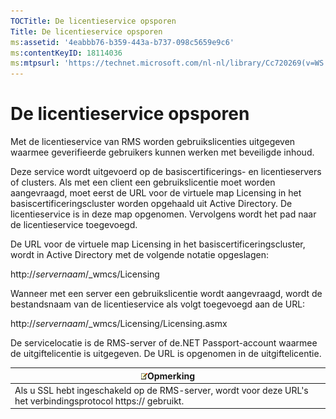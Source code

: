 ```yaml
---
TOCTitle: De licentieservice opsporen
Title: De licentieservice opsporen
ms:assetid: '4eabbb76-b359-443a-b737-098c5659e9c6'
ms:contentKeyID: 18114036
ms:mtpsurl: 'https://technet.microsoft.com/nl-nl/library/Cc720269(v=WS.10)'
---
```


De licentieservice opsporen
===========================

Met de licentieservice van RMS worden gebruikslicenties uitgegeven waarmee geverifieerde gebruikers kunnen werken met beveiligde inhoud.

Deze service wordt uitgevoerd op de basiscertificerings- en licentieservers of clusters. Als met een client een gebruikslicentie moet worden aangevraagd, moet eerst de URL voor de virtuele map Licensing in het basiscertificeringscluster worden opgehaald uit Active Directory. De licentieservice is in deze map opgenomen. Vervolgens wordt het pad naar de licentieservice toegevoegd.

De URL voor de virtuele map Licensing in het basiscertificeringscluster, wordt in Active Directory met de volgende notatie opgeslagen:

http://*servernaam*/\_wmcs/Licensing

Wanneer met een server een gebruikslicentie wordt aangevraagd, wordt de bestandsnaam van de licentieservice als volgt toegevoegd aan de URL:

http://*servernaam*/\_wmcs/Licensing/Licensing.asmx

De servicelocatie is de RMS-server of de.NET Passport-account waarmee de uitgiftelicentie is uitgegeven. De URL is opgenomen in de uitgiftelicentie.

| ![](/security-updates/images/Cc720269.note(WS.10).gif)Opmerking                                     |
|----------------------------------------------------------------------------------------------------------------|
| Als u SSL hebt ingeschakeld op de RMS-server, wordt voor deze URL's het verbindingsprotocol https:// gebruikt. |
